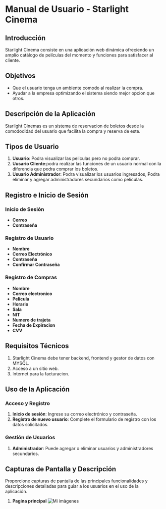 # Manual de Usuario - Starlight Cinema

## Introducción
Starlight Cinema consiste en una aplicación web dinámica ofreciendo un amplio catálogo de películas del momento y funciones para satisfacer al cliente.

## Objetivos
- Que el usuario tenga un ambiente comodo al realizar la compra.
- Ayudar a la empresa optimizando el sistema siendo mejor opcion que otros.

## Descripción de la Aplicación
Starlight Cinemas es un sistema de reservacion de boletos desde la comododidad del usuario que facilita la compra y reserva de este.

## Tipos de Usuario
1. **Usuario**: Podra visualizar las peliculas pero no podra comprar.
2. **Uusario Cliente**:podra realizar las funciones de un usuario normal con la diferencia que podra comprar los boletos.
3. **Usuario Administrador**: Podra visualizar los usuarios ingresados, Podra eliminar y agregar administradores secundarios como peliculas.

## Registro e Inicio de Sesión

### Inicio de Sesión
- **Correo**
- **Contraseña**
  
### Registro de Usuario
- **Nombre**
- **Correo Electrónico**
- **Contraseña**
- **Confirmar Contraseña**
  
### Registro de Compras
- **Nombre**
- **Correo electronico**
- **Pelicula**
- **Horario**
- **Sala**
- **NIT**
- **Numero de trajeta**
- **Fecha de Expiracion**
- **CVV**
  
## Requisitos Técnicos
1. Starlight Cinema debe tener backend, frontend y gestor de datos con MYSQL.
2. Acceso a un sitio web.
3. Internet para la facturacion.

## Uso de la Aplicación
### Acceso y Registro
1. **Inicio de sesión**: Ingrese su correo electrónico y contraseña.
2. **Registro de nuevo usuario**: Complete el formulario de registro con los datos solicitados.

### Gestión de Usuarios
1. **Administrador**: Puede agregar o eliminar usuarios y administradores secundarios.

## Capturas de Pantalla y Descripción
Proporcione capturas de pantalla de las principales funcionalidades y descripciones detalladas para guiar a los usuarios en el uso de la aplicación.
1. **Pagina principal**
   ![Mi imàgenes](img/1.jpg)

